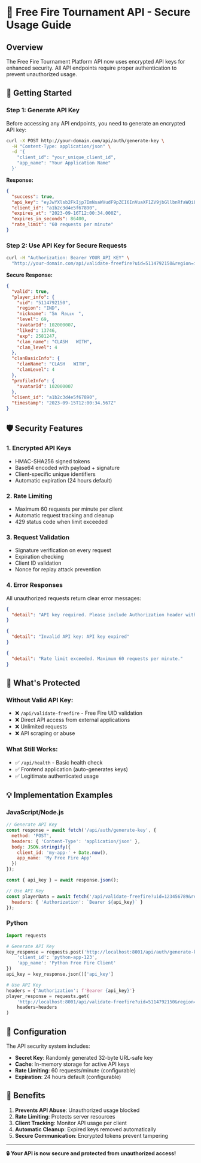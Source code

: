 # 🔐 Free Fire Tournament API - Secure Usage Guide

## Overview
The Free Fire Tournament Platform API now uses encrypted API keys for enhanced security. All API endpoints require proper authentication to prevent unauthorized usage.

## 🔑 Getting Started

### Step 1: Generate API Key
Before accessing any API endpoints, you need to generate an encrypted API key:

```bash
curl -X POST http://your-domain.com/api/auth/generate-key \
  -H "Content-Type: application/json" \
  -d '{
    "client_id": "your_unique_client_id",
    "app_name": "Your Application Name"
  }'
```

**Response:**
```json
{
  "success": true,
  "api_key": "eyJwYXlsb2FkIjp7ImNsaWVudF9pZCI6InVuaXF1ZV9jbGllbnRfaWQiLCJ0aW1lc3RhbXAiOjE2OTQ3ODkyMzQsImV4cGlyZXMiOjE2OTQ4NzU2MzQsIm5vbmNlIjoiYWJjZGVmZ2gifSwic2lnbmF0dXJlIjoiZjQ4NjFhOWY4ODcwNjJhYjU2YmY2NWU4YzEzYzM1ODA2YjlkYWE4MzEyNzQxZWQyOGQ5MTZkNjI3MTgzN2Y5NSJ9",
  "client_id": "a1b2c3d4e5f67890",
  "expires_at": "2023-09-16T12:00:34.000Z",
  "expires_in_seconds": 86400,
  "rate_limit": "60 requests per minute"
}
```

### Step 2: Use API Key for Secure Requests

```bash
curl -H "Authorization: Bearer YOUR_API_KEY" \
  "http://your-domain.com/api/validate-freefire?uid=5114792150&region=ind"
```

**Secure Response:**
```json
{
  "valid": true,
  "player_info": {
    "uid": "5114792150",
    "region": "IND",
    "nickname": "ᏚʀㅤᎡᴏꤪꤨʟᴇꪎㅤ",
    "level": 69,
    "avatarId": 102000007,
    "liked": 13746,
    "exp": 2581247,
    "clan_name": "CLASHㅤㅤWITH",
    "clan_level": 4
  },
  "clanBasicInfo": {
    "clanName": "CLASHㅤㅤWITH",
    "clanLevel": 4
  },
  "profileInfo": {
    "avatarId": 102000007
  },
  "client_id": "a1b2c3d4e5f67890",
  "timestamp": "2023-09-15T12:00:34.567Z"
}
```

## 🛡️ Security Features

### 1. **Encrypted API Keys**
- HMAC-SHA256 signed tokens
- Base64 encoded with payload + signature
- Client-specific unique identifiers
- Automatic expiration (24 hours default)

### 2. **Rate Limiting**
- Maximum 60 requests per minute per client
- Automatic request tracking and cleanup
- 429 status code when limit exceeded

### 3. **Request Validation**
- Signature verification on every request
- Expiration checking
- Client ID validation
- Nonce for replay attack prevention

### 4. **Error Responses**
All unauthorized requests return clear error messages:

```json
{
  "detail": "API key required. Please include Authorization header with Bearer token."
}
```

```json
{
  "detail": "Invalid API key: API key expired"
}
```

```json
{
  "detail": "Rate limit exceeded. Maximum 60 requests per minute."
}
```

## 🚫 What's Protected

### Without Valid API Key:
- ❌ `/api/validate-freefire` - Free Fire UID validation
- ❌ Direct API access from external applications
- ❌ Unlimited requests
- ❌ API scraping or abuse

### What Still Works:
- ✅ `/api/health` - Basic health check
- ✅ Frontend application (auto-generates keys)
- ✅ Legitimate authenticated usage

## 💡 Implementation Examples

### JavaScript/Node.js
```javascript
// Generate API Key
const response = await fetch('/api/auth/generate-key', {
  method: 'POST',
  headers: { 'Content-Type': 'application/json' },
  body: JSON.stringify({
    client_id: 'my-app-' + Date.now(),
    app_name: 'My Free Fire App'
  })
});

const { api_key } = await response.json();

// Use API Key
const playerData = await fetch('/api/validate-freefire?uid=123456789&region=ind', {
  headers: { 'Authorization': `Bearer ${api_key}` }
});
```

### Python
```python
import requests

# Generate API Key
key_response = requests.post('http://localhost:8001/api/auth/generate-key', json={
    'client_id': 'python-app-123',
    'app_name': 'Python Free Fire Client'
})
api_key = key_response.json()['api_key']

# Use API Key
headers = {'Authorization': f'Bearer {api_key}'}
player_response = requests.get(
    'http://localhost:8001/api/validate-freefire?uid=5114792150&region=ind',
    headers=headers
)
```

## 🔧 Configuration

The API security system includes:

- **Secret Key**: Randomly generated 32-byte URL-safe key
- **Cache**: In-memory storage for active API keys
- **Rate Limiting**: 60 requests/minute (configurable)
- **Expiration**: 24 hours default (configurable)

## 🎯 Benefits

1. **Prevents API Abuse**: Unauthorized usage blocked
2. **Rate Limiting**: Protects server resources
3. **Client Tracking**: Monitor API usage per client
4. **Automatic Cleanup**: Expired keys removed automatically
5. **Secure Communication**: Encrypted tokens prevent tampering

---

**🔒 Your API is now secure and protected from unauthorized access!**